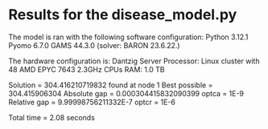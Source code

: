 # Results for the disease_model.py
The model is ran with the following software configuration:
Python 3.12.1
Pyomo 6.7.0
GAMS 44.3.0 (solver: BARON 23.6.22.)

The hardware configuration is:
Dantzig Server
Processor: Linux cluster with 48 AMD EPYC 7643 2.3GHz CPUs
RAM: 1.0 TB

Solution      = 304.416210719832  found at node 1
Best possible = 304.415906304
Absolute gap  = 0.000304415832090399  optca = 1E-9
Relative gap  = 9.99998756211332E-7  optcr = 1E-6

Total time = 2.08 seconds
